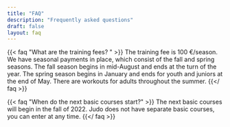```yaml
---
title: "FAQ"
description: "Frequently asked questions"
draft: false
layout: faq
---
```

{{< faq "What are the training fees? " >}}
The training fee is 100 €/season. We have seasonal payments in place, which consist of the fall and spring seasons. The fall season begins in mid-August and ends at the turn of the year. The spring season begins in January and ends for youth and juniors at the end of May. There are workouts for adults throughout the summer.
{{</ faq >}}

{{< faq "When do the next basic courses start?" >}}
The next basic courses will begin in the fall of 2022. Judo does not have separate basic courses, you can enter at any time.
{{</ faq >}}

